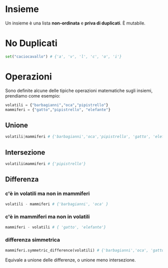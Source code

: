 # Insieme

Un insieme è una lista **non-ordinata** e **priva di duplicati**. È mutabile.


# No Duplicati

```python
set("caciocavallo") # {'a', 'v', 'l', 'c', 'o', 'i'}
```

# Operazioni

Sono definite alcune delle tipiche operazioni matematiche sugli insiemi, prendiamo come esempio:

```python
volatili = {"barbagianni","oca","pipistrello"}
mammiferi = {"gatto","pipistrello", "elefante"}
```

## Unione

```python
volatili|mammiferi # {'barbagianni','oca','pipistrello', 'gatto', 'elefante'}
```

## Intersezione

```python
volatili&mammiferi # {'pipistrello'}
```

## Differenza

### c'è in volatili ma non in mammiferi

```python
volatili - mammiferi # {'barbagianni', 'oca' }
```

### c'è in mammiferi ma non in volatili
```python
mammiferi - volatili # { 'gatto', 'elefante'}
```
### differenza simmetrica

```python
mammiferi.symmetric_difference(volatili) # {'barbagianni','oca', 'gatto', 'elefante'}
```

Equivale a unione delle differenze, o unione meno intersezione.


